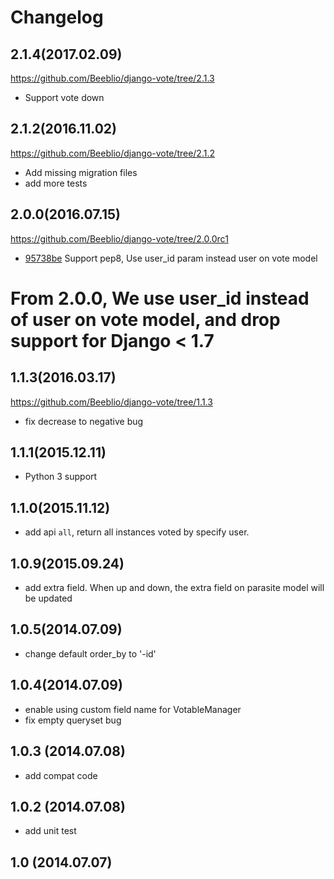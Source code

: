 # Changelog

2.1.4(2017.02.09)
------------------
https://github.com/Beeblio/django-vote/tree/2.1.3

* Support vote down


2.1.2(2016.11.02)
------------------
https://github.com/Beeblio/django-vote/tree/2.1.2

* Add missing migration files
* add more tests


2.0.0(2016.07.15)
------------------
https://github.com/Beeblio/django-vote/tree/2.0.0rc1

 * [95738be](https://github.com/Beeblio/django-vote/commit/95738be) Support pep8, Use user_id param instead user on vote model


# From 2.0.0, We use user_id instead of user on vote model, and drop support for Django < 1.7

1.1.3(2016.03.17)
-----------------
https://github.com/Beeblio/django-vote/tree/1.1.3

 * fix decrease to negative bug

1.1.1(2015.12.11)
-----------------

 * Python 3 support

1.1.0(2015.11.12)
-----------------
 * add api `all`, return all instances voted by specify user.

1.0.9(2015.09.24)
-----------------
 * add extra field. When up and down, the extra field on parasite model will be updated

1.0.5(2014.07.09)
-----------------
 * change default order_by to '-id' 

1.0.4(2014.07.09)
-----------------
 * enable using custom field name for VotableManager
 * fix empty queryset bug

1.0.3 (2014.07.08)
-----------------
 * add compat code  

1.0.2 (2014.07.08)
-----------------
 * add unit test

1.0 (2014.07.07)
----------------
